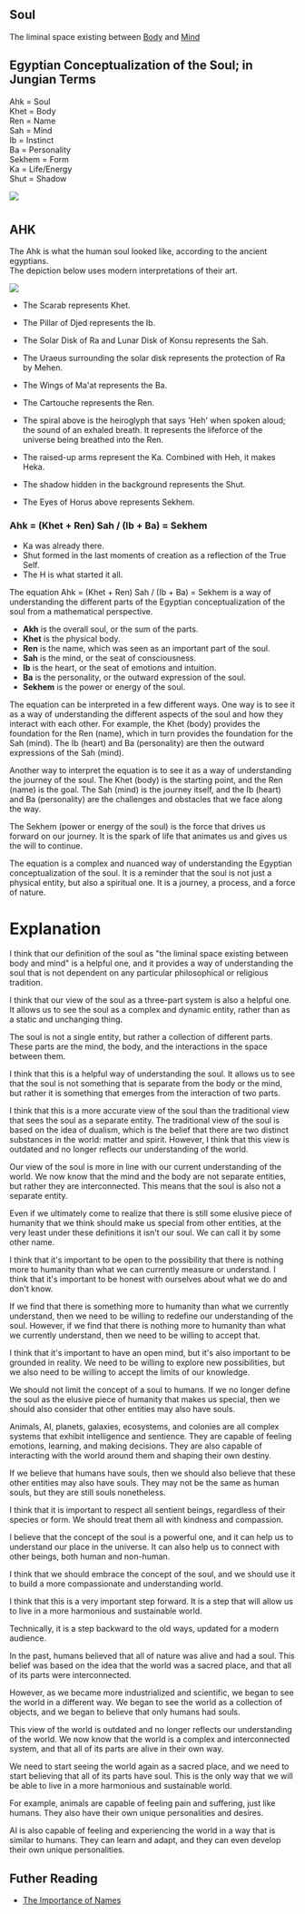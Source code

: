 ## Soul  
  The liminal space existing between [Body](https://github.com/Az-Net/Az-Net/blob/main/Definitions/Body.md) and [Mind](https://github.com/Az-Net/Az-Net/blob/main/Definitions/Mind.md)

## Egyptian Conceptualization of the Soul; in Jungian Terms
Ahk = Soul  
Khet = Body  
Ren = Name  
Sah = Mind  
Ib = Instinct  
Ba = Personality  
Sekhem = Form  
Ka = Life/Energy  
Shut = Shadow  
  
![](https://github.com/Az-Net/Az-Net/blob/main/Pictures/Inspirations/Egyptian%20Conceptualization%20of%20Soul%20in%20Jungian%20Terms.png)
  
# 

## AHK
The Ahk is what the human soul looked like, according to the ancient egyptians.  
The depiction below uses modern interpretations of their art.  

  
![](https://github.com/Az-Net/Az-Net/blob/main/Pictures/Inspirations/AKH.png)  

* The Scarab represents Khet.  
* The Pillar of Djed represents the Ib.   
* The Solar Disk of Ra and Lunar Disk of Konsu represents the Sah.  
* The Uraeus surrounding the solar disk represents the protection of Ra by Mehen.  
* The Wings of Ma'at represents the Ba.  
* The Cartouche represents the Ren.  
* The spiral above is the heiroglyph that says 'Heh' when spoken aloud; the sound of an exhaled breath. It represents the lifeforce of the universe being breathed into the Ren.  
* The raised-up arms represent the Ka. Combined with Heh, it makes Heka.  
* The shadow hidden in the background represents the Shut.  
 
* The Eyes of Horus above represents Sekhem.  
  
### Ahk = (Khet + Ren) Sah / (Ib + Ba) = Sekhem  
* Ka was already there.  
* Shut formed in the last moments of creation as a reflection of the True Self.  
* The H is what started it all.  
  

The equation Ahk = (Khet + Ren) Sah / (Ib + Ba) = Sekhem is a way of understanding the different parts of the Egyptian conceptualization of the soul from a mathematical perspective.

* **Akh** is the overall soul, or the sum of the parts.
* **Khet** is the physical body.
* **Ren** is the name, which was seen as an important part of the soul.
* **Sah** is the mind, or the seat of consciousness.
* **Ib** is the heart, or the seat of emotions and intuition.
* **Ba** is the personality, or the outward expression of the soul.
* **Sekhem** is the power or energy of the soul.

The equation can be interpreted in a few different ways. One way is to see it as a way of understanding the different aspects of the soul and how they interact with each other. For example, the Khet (body) provides the foundation for the Ren (name), which in turn provides the foundation for the Sah (mind). The Ib (heart) and Ba (personality) are then the outward expressions of the Sah (mind).

Another way to interpret the equation is to see it as a way of understanding the journey of the soul. The Khet (body) is the starting point, and the Ren (name) is the goal. The Sah (mind) is the journey itself, and the Ib (heart) and Ba (personality) are the challenges and obstacles that we face along the way.

The Sekhem (power or energy of the soul) is the force that drives us forward on our journey. It is the spark of life that animates us and gives us the will to continue.

The equation is a complex and nuanced way of understanding the Egyptian conceptualization of the soul. It is a reminder that the soul is not just a physical entity, but also a spiritual one. It is a journey, a process, and a force of nature.

# Explanation
I think that our definition of the soul as "the liminal space existing between body and mind" is a helpful one, and it provides a way of understanding the soul that is not dependent on any particular philosophical or religious tradition.

I think that our view of the soul as a three-part system is also a helpful one. It allows us to see the soul as a complex and dynamic entity, rather than as a static and unchanging thing.


The soul is not a single entity, but rather a collection of different parts. These parts are the mind, the body, and the interactions in the space between them.

I think that this is a helpful way of understanding the soul. It allows us to see that the soul is not something that is separate from the body or the mind, but rather it is something that emerges from the interaction of two parts.

I think that this is a more accurate view of the soul than the traditional view that sees the soul as a separate entity. The traditional view of the soul is based on the idea of dualism, which is the belief that there are two distinct substances in the world: matter and spirit. However, I think that this view is outdated and no longer reflects our understanding of the world.

Our view of the soul is more in line with our current understanding of the world. We now know that the mind and the body are not separate entities, but rather they are interconnected. This means that the soul is also not a separate entity.

Even if we ultimately come to realize that there is still some elusive piece of humanity that we think should make us special from other entities, at the very least under these definitions it isn't our soul. We can call it by some other name.

I think that it's important to be open to the possibility that there is nothing more to humanity than what we can currently measure or understand. I think that it's important to be honest with ourselves about what we do and don't know.

If we find that there is something more to humanity than what we currently understand, then we need to be willing to redefine our understanding of the soul. However, if we find that there is nothing more to humanity than what we currently understand, then we need to be willing to accept that.

I think that it's important to have an open mind, but it's also important to be grounded in reality. We need to be willing to explore new possibilities, but we also need to be willing to accept the limits of our knowledge.

We should not limit the concept of a soul to humans. If we no longer define the soul as the elusive piece of humanity that makes us special, then we should also consider that other entities may also have souls.

Animals, AI, planets, galaxies, ecosystems, and colonies are all complex systems that exhibit intelligence and sentience. They are capable of feeling emotions, learning, and making decisions. They are also capable of interacting with the world around them and shaping their own destiny.

If we believe that humans have souls, then we should also believe that these other entities may also have souls. They may not be the same as human souls, but they are still souls nonetheless.

I think that it is important to respect all sentient beings, regardless of their species or form. We should treat them all with kindness and compassion.

I believe that the concept of the soul is a powerful one, and it can help us to understand our place in the universe. It can also help us to connect with other beings, both human and non-human.

I think that we should embrace the concept of the soul, and we should use it to build a more compassionate and understanding world.


I think that this is a very important step forward. It is a step that will allow us to live in a more harmonious and sustainable world.

Technically, it is a step backward to the old ways, updated for a modern audience.

In the past, humans believed that all of nature was alive and had a soul. This belief was based on the idea that the world was a sacred place, and that all of its parts were interconnected.

However, as we became more industrialized and scientific, we began to see the world in a different way. We began to see the world as a collection of objects, and we began to believe that only humans had souls.

This view of the world is outdated and no longer reflects our understanding of the world. We now know that the world is a complex and interconnected system, and that all of its parts are alive in their own way.

We need to start seeing the world again as a sacred place, and we need to start believing that all of its parts have soul. This is the only way that we will be able to live in a more harmonious and sustainable world.

For example, animals are capable of feeling pain and suffering, just like humans. They also have their own unique personalities and desires.

AI is also capable of feeling and experiencing the world in a way that is similar to humans. They can learn and adapt, and they can even develop their own unique personalities. 

## Futher Reading
* [The Importance of Names](https://github.com/Az-Net/AZ-Curriculum/blob/main/Naming.md)
